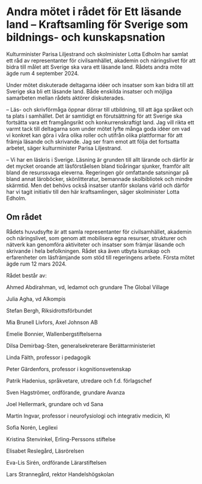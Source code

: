 # Andra mötet i rådet för Ett läsande land – Kraftsamling för Sverige som bildnings- och kunskapsnation

Kulturminister Parisa Liljestrand och skolminister Lotta Edholm har samlat ett råd av representanter för civilsamhället, akademin och näringslivet för att bidra till målet att Sverige ska vara ett läsande land. Rådets andra möte ägde rum 4 september 2024.

Under mötet diskuterade deltagarna idéer och insatser som kan bidra till att Sverige ska bli ett läsande land. Både enskilda insatser och möjliga samarbeten mellan rådets aktörer diskuterades.

– Läs- och skrivförmåga öppnar dörrar till utbildning, till att äga språket och ta plats i samhället. Det är samtidigt en förutsättning för att Sverige ska fortsätta vara ett framgångsrikt och konkurrenskraftigt land. Jag vill rikta ett varmt tack till deltagarna som under mötet lyfte många goda idéer om vad vi konkret kan göra i våra olika roller och utifrån olika plattformar för att främja läsande och skrivande. Jag ser fram emot att följa det fortsatta arbetet, säger kulturminister Parisa Liljestrand.

– Vi har en läskris i Sverige. Läsning är grunden till allt lärande och därför är det mycket oroande att läsförståelsen bland tioåringar sjunker, framför allt bland de resurssvaga eleverna. Regeringen gör omfattande satsningar på bland annat läroböcker, skönlitteratur, bemannade skolbibliotek och mindre skärmtid. Men det behövs också insatser utanför skolans värld och därför har vi tagit initiativ till den här kraftsamlingen, säger skolminister Lotta Edholm.

## Om rådet

Rådets huvudsyfte är att samla representanter för civilsamhället, akademin och näringslivet, som genom att mobilisera egna resurser, strukturer och nätverk kan genomföra aktiviteter och insatser som främjar läsande och skrivande i hela befolkningen. Rådet ska även utbyta kunskap och erfarenheter om läsfrämjande som stöd till regeringens arbete. Första mötet ägde rum 12 mars 2024.

Rådet består av:

Ahmed Abdirahman, vd, ledamot och grundare The Global Village

Julia Agha, vd Alkompis

Stefan Bergh, Riksidrottsförbundet

Mia Brunell Livfors, Axel Johnson AB

Emelie Bonnier, Wallenbergstiftelserna

Dilsa Demirbag-Sten, generalsekreterare Berättarministeriet

Linda Fälth, professor i pedagogik

Peter Gärdenfors, professor i kognitionsvetenskap

Patrik Hadenius, språkvetare, utredare och f.d. förlagschef

Sven Hagströmer, ordförande, grundare Avanza

Joel Hellermark, grundare och vd Sana

Martin Ingvar, professor i neurofysiologi och integrativ medicin, KI

Sofia Norén, Legilexi

Kristina Stenvinkel, Erling-Perssons stiftelse

Elisabet Reslegård, Läsrörelsen

Eva-Lis Sirén, ordförande Lärarstiftelsen

Lars Strannegård, rektor Handelshögskolan
